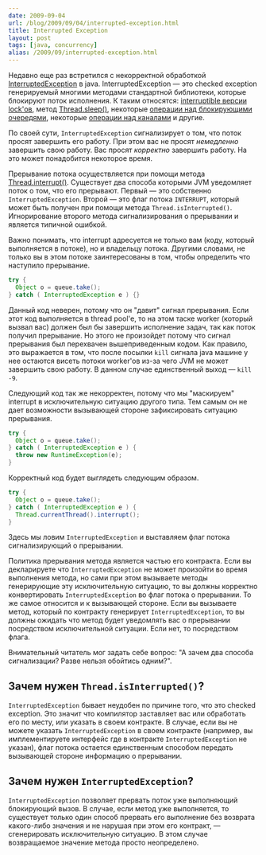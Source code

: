 ```yaml
---
date: 2009-09-04
url: /blog/2009/09/04/interrupted-exception.html
title: Interrupted Exception
layout: post
tags: [java, concurrency]
alias: /2009/09/interrupted-exception.html
---
```


Недавно еще раз встретился с некорректной обработкой [InterruptedException][ref-int-ex] в java. InterruptedException — это checked exception генерируемый многими методами стандартной библиотеки, которые блокируют поток исполнения. К таким относятся: [interruptible версии lock'ов][ref-lock-int], метод [Thread.sleep()][ref-sleep], некоторые [операции над блокирующими очередями][ref-nb-queue], некоторые [операции над каналами][ref-channel-ops] и другие.

По своей сути, `InterruptedException` сигнализирует о том, что поток просят завершить его работу. При этом вас не просят *немедленно* завершить свою работу. Вас просят *корректно* завершить работу. На это может понадобится некоторое время.

Прерывание потока осуществляется при помощи метода [Thread.interrupt()][ref-thread-int]. Существует два способа которыми JVM уведомляет поток о том, что его прерывают. Первый — это собственно `InterruptedException`. Второй — это флаг потока `INTERRUPT`, который может быть получен при помощи метода `Thread.isInterrupted()`. Игнорирование второго метода сигнализирования о прерывании и является типичной ошибкой.

Важно понимать, что interrupt адресуется не только вам (коду, который выполняется в потоке), но и владельцу потока. Другими словами, не только вы в этом потоке заинтересованы в том, чтобы определить что наступило прерывание.

```java
try {
  Object o = queue.take();
} catch ( InterruptedException e ) {}
```

Данный код неверен, потому что он "давит" сигнал прерывания. Если этот код выполняется в thread pool'е, то на этом таске worker (который вызвал вас) должен был бы завершить исполнение задач, так как поток получил прерывание. Но этого не произойдет потому что сигнал прерывания был перехвачен вышеприведенным кодом. Как правило, это выражается в том, что после посылки `kill` сигнала java машине у нее остаются висеть потоки worker'ов из-за чего JVM не может завершить свою работу. В данном случае единственный выход — `kill -9`.

Следующий код так же некорректен, потому что мы "маскируем" interrupt в исключительную ситуацию другого типа. Тем самым он не дает возможности вызывающей стороне зафиксировать ситуацию прерывания.

```java
try { 
  Object o = queue.take();
} catch ( InterruptedException e ) {
  throw new RuntimeException(e);
}
```

Корректный код будет выглядеть следующим образом.

```java
try {
  Object o = queue.take();
} catch ( InterruptedException e ) {
  Thread.currentThread().interrupt();
}
```

Здесь мы ловим `InterruptedException` и выставляем флаг потока сигнализирующий о прерывании.

Политика прерывания метода является частью его контракта. Если вы декларируете что `InterruptedException` не может произойти во время выполнения метода, но сами при этом вызываете методы генерирующие эту исключительную ситуацию, то вы должны корректно конвертировать `InterruptedException` во флаг потока о прерывании. То же самое относится и к вызывающей стороне. Если вы вызываете метод, который по контракту генерирует `InterruptedException`, то вы должны ожидать что метод будет уведомлять вас о прерывании посредством исключительной ситуации. Если нет, то посредством флага.

Внимательный читатель мог задать себе вопрос: "А зачем два способа сигнализации? Разве нельзя обойтись одним?".

Зачем нужен `Thread.isInterrupted()`?
-------------------------------------
`InterruptedException` бывает неудобен по причине того, что это checked exception. Это значит что компилятор заставляет вас или обработать его по месту, или указать в своем контракте. В случае, если вы не можете указать `InterruptedException` в своем контракте (например, вы имплементируете интерфейс где в контракте `InterruptedException` не указан), флаг потока остается единственным способом передать вызывающей стороне информацию о прерывании.

Зачем нужен `InterruptedException`?
-----------------------------------
`InterruptedException` позволяет прервать поток уже выполняющий блокирующий вызов. В случае, если метод уже выполняется, то существует только один способ прервать его выполнение без возврата какого-либо значения и не нарушая при этом его контракт, — сгенерировать исключительную ситуацию. В этом случае возвращаемое значение метода просто неопределено.

[ref-int-ex]: http://java.sun.com/javase/6/docs/api/java/lang/InterruptedException.html
[ref-lock-int]: http://java.sun.com/javase/6/docs/api/java/util/concurrent/locks/Lock.html#lockInterruptibly()
[ref-sleep]: http://java.sun.com/javase/6/docs/api/java/lang/Thread.html#sleep(long)
[ref-nb-queue]: http://java.sun.com/j2se/1.5.0/docs/api/java/util/concurrent/BlockingQueue.html#take()
[ref-channel-ops]: http://java.sun.com/javase/6/docs/api/java/nio/channels/SocketChannel.html#open(java.net.SocketAddress)
[ref-thread-int]: http://java.sun.com/javase/6/docs/api/java/lang/Thread.html#interrupt()
